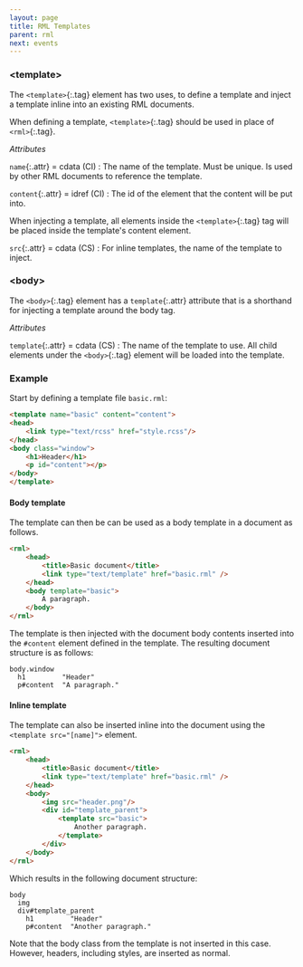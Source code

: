 ```yaml
---
layout: page
title: RML Templates
parent: rml
next: events
---
```


### \<template\>

The `<template>`{:.tag} element has two uses, to define a template and inject a template inline into an existing RML documents.

When defining a template, `<template>`{:.tag} should be used in place of `<rml>`{:.tag}.

_Attributes_

`name`{:.attr} = cdata (CI)
: The name of the template. Must be unique. Is used by other RML documents to reference the template.

`content`{:.attr} = idref (CI)
: The id of the element that the content will be put into.

When injecting a template, all elements inside the `<template>`{:.tag} tag will be placed inside the template's content element.

`src`{:.attr} = cdata (CS)
: For inline templates, the name of the template to inject.

### \<body\>

The `<body>`{:.tag} element has a `template`{:.attr} attribute that is a shorthand for injecting a template around the body tag.

_Attributes_

`template`{:.attr} = cdata (CS)
: The name of the template to use. All child elements under the `<body>`{:.tag} element will be loaded into the template.


### Example

Start by defining a template file `basic.rml`:

```html
<template name="basic" content="content">
<head>
	<link type="text/rcss" href="style.rcss"/>
</head>
<body class="window">
	<h1>Header</h1>
	<p id="content"></p>
</body>
</template>
```

#### Body template

The template can then be can be used as a body template in a document as follows.


```html
<rml>
	<head>
		<title>Basic document</title>
		<link type="text/template" href="basic.rml" />
	</head>
	<body template="basic">
		A paragraph.
	</body>
</rml>
```

The template is then injected with the document body contents inserted into the `#content` element defined in the template. The resulting document structure is as follows:

```
body.window
  h1         "Header"
  p#content  "A paragraph."
```

#### Inline template

The template can also be inserted inline into the document using the `<template src="[name]">` element.

```html
<rml>
	<head>
		<title>Basic document</title>
		<link type="text/template" href="basic.rml" />
	</head>
	<body>
		<img src="header.png"/>
		<div id="template_parent">
			<template src="basic">
				Another paragraph.
			</template>
		</div>
	</body>
</rml>
```

Which results in the following document structure:

```
body
  img
  div#template_parent
    h1         "Header"
    p#content  "Another paragraph."
```

Note that the body class from the template is not inserted in this case. However, headers, including styles, are inserted as normal.
